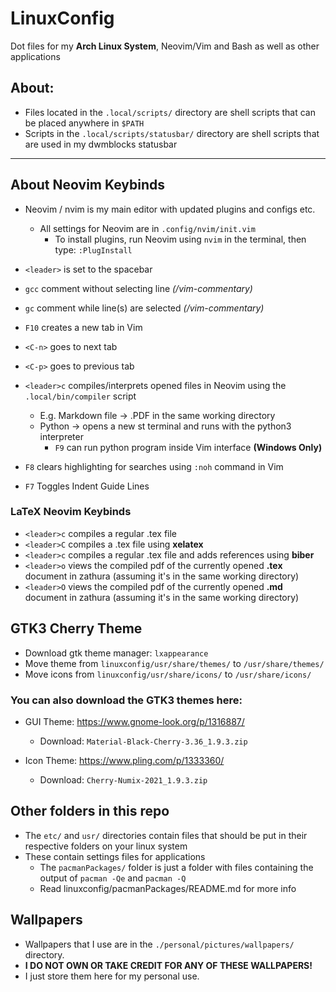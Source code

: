 # LinuxConfig
Dot files for my **Arch Linux System**, Neovim/Vim and Bash as well as other applications

## About:
- Files located in the `.local/scripts/` directory are shell scripts that can be placed anywhere in `$PATH`
- Scripts in the `.local/scripts/statusbar/` directory are shell scripts that are used in my dwmblocks statusbar

--------------------------

## About Neovim Keybinds
- Neovim / nvim is my main editor with updated plugins and configs etc.
  - All settings for Neovim are in `.config/nvim/init.vim`
	- To install plugins, run Neovim using `nvim` in the terminal, then type: `:PlugInstall`

- `<leader>` is set to the spacebar
- `gcc` comment without selecting line *(/vim-commentary)*
- `gc` comment while line(s) are selected *(/vim-commentary)*
- `F10` creates a new tab in Vim
- `<C-n>` goes to next tab
- `<C-p>` goes to previous tab
- `<leader>c` compiles/interprets opened files in Neovim using the `.local/bin/compiler` script
	- E.g. Markdown file -> .PDF in the same working directory
	- Python -> opens a new st terminal and runs with the python3 interpreter
		- `F9` can run python program inside Vim interface **(Windows Only)**
- `F8` clears highlighting for searches using `:noh` command in Vim
- `F7` Toggles Indent Guide Lines

### LaTeX Neovim Keybinds

- `<leader>c` compiles a regular .tex file
- `<leader>C` compiles a .tex file using **xelatex**
- `<leader>c` compiles a regular .tex file and adds references using **biber**
- `<leader>o` views the compiled pdf of the currently opened **.tex** document in zathura (assuming it's in the same working directory)
- `<leader>O` views the compiled pdf of the currently opened **.md** document in zathura (assuming it's in the same working directory)

## GTK3 Cherry Theme
- Download gtk theme manager: `lxappearance`
- Move theme from `linuxconfig/usr/share/themes/` to `/usr/share/themes/`
- Move icons from `linuxconfig/usr/share/icons/` to `/usr/share/icons/`

### You can also download the GTK3 themes here: 
- GUI Theme: https://www.gnome-look.org/p/1316887/
		
	- Download: `Material-Black-Cherry-3.36_1.9.3.zip`

- Icon Theme: https://www.pling.com/p/1333360/

	- Download: `Cherry-Numix-2021_1.9.3.zip`

## Other folders in this repo
- The `etc/` and `usr/` directories contain files that should be put in their respective folders on your linux system
- These contain settings files for applications
	- The `pacmanPackages/` folder is just a folder with files containing the output of `pacman -Qe` and `pacman -Q`
	- Read linuxconfig/pacmanPackages/README.md for more info

## Wallpapers
- Wallpapers that I use are in the `./personal/pictures/wallpapers/` directory.
- **I DO NOT OWN OR TAKE CREDIT FOR ANY OF THESE WALLPAPERS!**
- I just store them here for my personal use.

